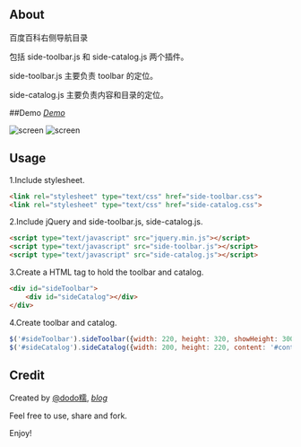 ## About
百度百科右侧导航目录

包括 side-toolbar.js 和 side-catalog.js 两个插件。

side-toolbar.js 主要负责 toolbar 的定位。

side-catalog.js 主要负责内容和目录的定位。

##Demo
*[Demo](http://htmlpreview.github.io/?https://github.com/dodoroy/side-catalog/blob/master/demo/demo.html)*

![screen](https://raw.github.com/dodoroy/sideCatalog/master/demo/img1.png)
![screen](https://raw.github.com/dodoroy/sideCatalog/master/demo/img2.png)

## Usage
1.Include stylesheet.
```html
<link rel="stylesheet" type="text/css" href="side-toolbar.css">
<link rel="stylesheet" type="text/css" href="side-catalog.css">
```
2.Include jQuery and side-toolbar.js, side-catalog.js.

```html
<script type="text/javascript" src="jquery.min.js"></script>
<script type="text/javascript" src="side-toolbar.js"></script>
<script type="text/javascript" src="side-catalog.js"></script>
```
3.Create a HTML tag to hold the toolbar and catalog.

```html
<div id="sideToolbar">
    <div id="sideCatalog"></div>
</div>
```
4.Create toolbar and catalog.
```javascript
$('#sideToolbar').sideToolbar({width: 220, height: 320, showHeight: 300});
$('#sideCatalog').sideCatalog({width: 200, height: 220, content: '#content'});
```

## Credit
Created by [@dodo糯](http://weibo.com/dodoroy), *[blog](http://effy.me)*

Feel free to use, share and fork.

Enjoy!



